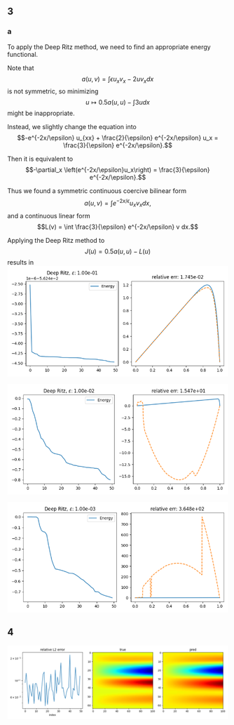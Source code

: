 ## 3

### a

To apply the Deep Ritz method,
we need to find an appropriate energy functional.

Note that
$$a(u,v) = \int \epsilon u_x v_x - 2u v_x dx$$
is not symmetric, so minimizing
$$u \mapsto 0.5 a(u,u) - \int 3 u dx$$
might be inappropriate.

Instead, we slightly change the equation into
$$-e^{-2x/\epsilon} u_{xx} + \frac{2}{\epsilon} e^{-2x/\epsilon} u_x = \frac{3}{\epsilon} e^{-2x/\epsilon}.$$

Then it is equivalent to 
$$-\partial_x \left(e^{-2x/\epsilon}u_x\right) = \frac{3}{\epsilon} e^{-2x/\epsilon}.$$

Thus we found a symmetric continuous coercive bilinear form
$$a(u,v) = \int e^{-2x/\epsilon}u_x v_x dx,$$
and a continuous linear form
$$L(v) = \int \frac{3}{\epsilon} e^{-2x/\epsilon} v dx.$$

Applying the Deep Ritz method to
$$J(u) = 0.5 a(u,u) - L(u)$$
results in
![figure_deepritz](figures/deepritz_eps0.1.png)

![figure_deepritz](figures/deepritz_eps0.01.png)

![figure_deepritz](figures/deepritz_eps0.001.png)

## 4
![figure_deeponet](figures/onet.png)